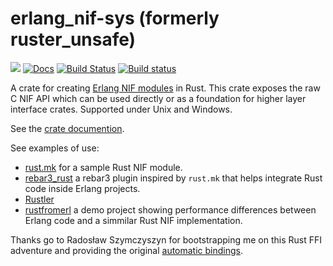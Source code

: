 # erlang_nif-sys (formerly ruster_unsafe)
[![](http://meritbadge.herokuapp.com/erlang_nif-sys)](https://crates.io/crates/erlang_nif-sys)
[![Docs](https://docs.rs/erlang_nif-sys/badge.svg)](https://docs.rs/erlang_nif-sys)
[![Build Status](https://travis-ci.org/goertzenator/erlang_nif-sys.svg?branch=master)](https://travis-ci.org/goertzenator/erlang_nif-sys)
[![Build status](https://ci.appveyor.com/api/projects/status/rssa03e29mxou4hv/branch/master?svg=true)](https://ci.appveyor.com/project/goertzenator/erlang-nif-sys/branch/master)

A crate for creating [Erlang NIF modules](http://www.erlang.org/doc/man/erl_nif.html) in Rust.  This crate exposes the raw C NIF API which can be used directly or as a foundation for higher layer interface crates.  Supported under Unix and Windows.

See the [crate documention](https://docs.rs/erlang_nif-sys).

See examples of use:
 - [rust.mk](https://github.com/goertzenator/rust.mk) for a sample Rust NIF module.
 - [rebar3_rust](https://github.com/sdwolf/rebar3_rust) a rebar3 plugin inspired by `rust.mk` that helps integrate Rust code inside Erlang projects.
 - [Rustler](https://github.com/hansihe/Rustler)
 - [rustfromerl](https://github.com/sdwolf/rustfromerl) a demo project showing performance differences between Erlang code and a simmilar Rust NIF implementation.

Thanks go to Radosław Szymczyszyn for bootstrapping me on this Rust FFI adventure and providing the original [automatic bindings](https://github.com/lavrin/erlang-rust-nif/blob/master/rust_src/src/c.rs).
